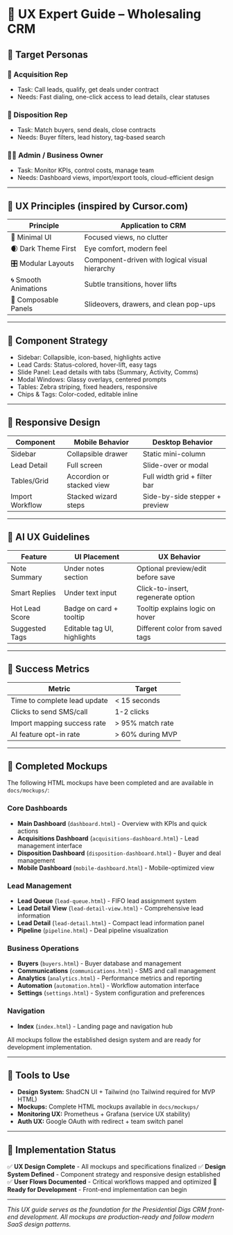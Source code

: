 # 🎨 UX Expert Guide – Wholesaling CRM

## 👤 Target Personas

### 🧑 Acquisition Rep
- Task: Call leads, qualify, get deals under contract
- Needs: Fast dialing, one-click access to lead details, clear statuses

### 👩 Disposition Rep
- Task: Match buyers, send deals, close contracts
- Needs: Buyer filters, lead history, tag-based search

### 👨‍💼 Admin / Business Owner
- Task: Monitor KPIs, control costs, manage team
- Needs: Dashboard views, import/export tools, cloud-efficient design

---

## 🧭 UX Principles (inspired by Cursor.com)

| Principle              | Application to CRM                                  |
|------------------------|------------------------------------------------------|
| 🧼 Minimal UI           | Focused views, no clutter                            |
| 🌒 Dark Theme First     | Eye comfort, modern feel                             |
| 🎛 Modular Layouts      | Component-driven with logical visual hierarchy       |
| 🌀 Smooth Animations    | Subtle transitions, hover lifts                      |
| 🧩 Composable Panels    | Slideovers, drawers, and clean pop-ups               |

---

## 🧩 Component Strategy

- Sidebar: Collapsible, icon-based, highlights active
- Lead Cards: Status-colored, hover-lift, easy tags
- Slide Panel: Lead details with tabs (Summary, Activity, Comms)
- Modal Windows: Glassy overlays, centered prompts
- Tables: Zebra striping, fixed headers, responsive
- Chips & Tags: Color-coded, editable inline

---

## 📱 Responsive Design

| Component        | Mobile Behavior                  | Desktop Behavior                 |
|------------------|----------------------------------|----------------------------------|
| Sidebar          | Collapsible drawer               | Static mini-column               |
| Lead Detail      | Full screen                      | Slide-over or modal              |
| Tables/Grid      | Accordion or stacked view        | Full width grid + filter bar     |
| Import Workflow  | Stacked wizard steps             | Side-by-side stepper + preview   |

---

## 🧠 AI UX Guidelines

| Feature              | UI Placement                  | UX Behavior                           |
|----------------------|-------------------------------|----------------------------------------|
| Note Summary         | Under notes section           | Optional preview/edit before save      |
| Smart Replies        | Under text input              | Click-to-insert, regenerate option     |
| Hot Lead Score       | Badge on card + tooltip       | Tooltip explains logic on hover        |
| Suggested Tags       | Editable tag UI, highlights   | Different color from saved tags        |

---

## 🧪 Success Metrics

| Metric                          | Target                             |
|----------------------------------|-------------------------------------|
| Time to complete lead update    | < 15 seconds                        |
| Clicks to send SMS/call         | 1-2 clicks                          |
| Import mapping success rate     | > 95% match rate                    |
| AI feature opt-in rate          | > 60% during MVP                    |

---

## 🎨 Completed Mockups

The following HTML mockups have been completed and are available in `docs/mockups/`:

### Core Dashboards
- **Main Dashboard** (`dashboard.html`) - Overview with KPIs and quick actions
- **Acquisitions Dashboard** (`acquisitions-dashboard.html`) - Lead management interface
- **Disposition Dashboard** (`disposition-dashboard.html`) - Buyer and deal management
- **Mobile Dashboard** (`mobile-dashboard.html`) - Mobile-optimized view

### Lead Management
- **Lead Queue** (`lead-queue.html`) - FIFO lead assignment system
- **Lead Detail View** (`lead-detail-view.html`) - Comprehensive lead information
- **Lead Detail** (`lead-detail.html`) - Compact lead information panel
- **Pipeline** (`pipeline.html`) - Deal pipeline visualization

### Business Operations
- **Buyers** (`buyers.html`) - Buyer database and management
- **Communications** (`communications.html`) - SMS and call management
- **Analytics** (`analytics.html`) - Performance metrics and reporting
- **Automation** (`automation.html`) - Workflow automation interface
- **Settings** (`settings.html`) - System configuration and preferences

### Navigation
- **Index** (`index.html`) - Landing page and navigation hub

All mockups follow the established design system and are ready for development implementation.

---

## 🧰 Tools to Use

- **Design System:** ShadCN UI + Tailwind (no Tailwind required for MVP HTML)
- **Mockups:** Complete HTML mockups available in `docs/mockups/`
- **Monitoring UX:** Prometheus + Grafana (service UX stability)
- **Auth UX:** Google OAuth with redirect + team switch panel

---

## 🚀 Implementation Status

✅ **UX Design Complete** - All mockups and specifications finalized
✅ **Design System Defined** - Component strategy and responsive design established
✅ **User Flows Documented** - Critical workflows mapped and optimized
🔄 **Ready for Development** - Front-end implementation can begin

---

*This UX guide serves as the foundation for the Presidential Digs CRM front-end development. All mockups are production-ready and follow modern SaaS design patterns.*